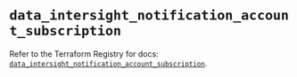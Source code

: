 # `data_intersight_notification_account_subscription`

Refer to the Terraform Registry for docs: [`data_intersight_notification_account_subscription`](https://registry.terraform.io/providers/ciscodevnet/intersight/1.0.71/docs/data-sources/notification_account_subscription).
